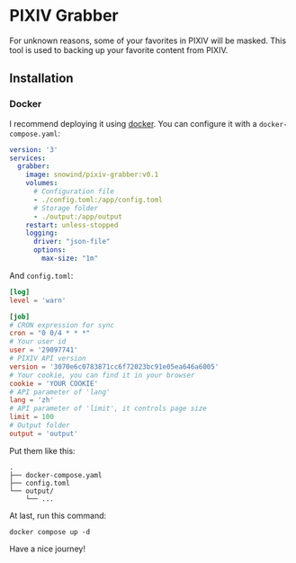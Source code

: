 # PIXIV Grabber
For unknown reasons, some of your favorites in PIXIV will be masked. This tool is used to backing up your favorite content from PIXIV.



## Installation

### Docker

I recommend deploying it using [docker](https://www.docker.com/). You can configure it with a `docker-compose.yaml`:

```yaml
version: '3'
services:
  grabber:
    image: snowind/pixiv-grabber:v0.1
    volumes:
      # Configuration file
      - ./config.toml:/app/config.toml
      # Storage folder
      - ./output:/app/output
    restart: unless-stopped
    logging:
      driver: "json-file"
      options:
        max-size: "1m"
```

And `config.toml`:

```toml
[log]
level = 'warn'

[job]
# CRON expression for sync
cron = "0 0/4 * * *"
# Your user id
user = '29097741'
# PIXIV API version
version = '3070e6c0783871cc6f72023bc91e05ea646a6005'
# Your cookie, you can find it in your browser
cookie = 'YOUR COOKIE'
# API parameter of 'lang'
lang = 'zh'
# API parameter of 'limit', it controls page size
limit = 100
# Output folder
output = 'output'
```

Put them like this:

```
.
├── docker-compose.yaml
├── config.toml
└── output/
    └── ...
```

At last, run this command:

```shell
docker compose up -d
```



Have a nice journey!
